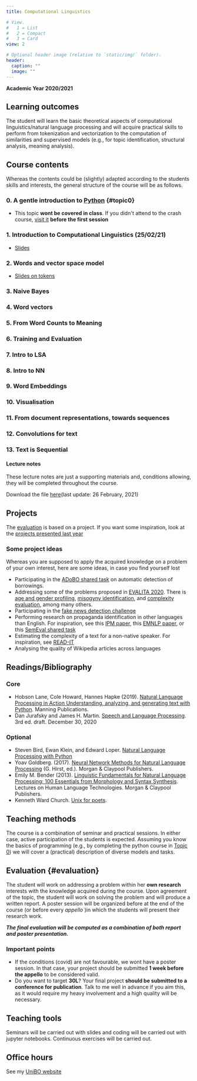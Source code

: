 ```yaml
---
title: Computational Linguistics

# View.
#   1 = List
#   2 = Compact
#   3 = Card
view: 2

# Optional header image (relative to `static/img/` folder).
header:
  caption: ""
  image: ""
---
```


**Academic Year 2020/2021**

## Learning outcomes

The student will learn the basic theoretical aspects of computational linguistics/natural language processing and will acquire practical skills to perform from tokenization and vectorization to the computation of similarities and supervised models (e.g., for topic identification, structural analysis, meaning analysis).

## Course contents

Whereas the contents could be (slightly) adapted according to the students skills and interests, the general structure of the course will be as follows.

### 0. A gentle introduction to [Python](https://www.python.org/) {#topic0}
* This topic **wont be covered in class**. If you didn't attend to the crash 
course, [visit it](https://github.com/TinfFoil/learning_dit_python) **before
the first session** 

<!---
#### 1. Introduction to Python scripting
* The [notebook](https://github.com/albarron/academic-kickstart/blob/master/files/week_01/Python4Poets.ipynb) for Python for Poets
* The gate to [Genesis](https://github.com/albarron/academic-kickstart/blob/master/files/week_01/genesis.txt)
-->


### 1. Introduction to Computational Linguistics (25/02/21)
<!---
* [Lecture Notes](https://github.com/albarron/academic-kickstart/blob/master/files/week_01/coli_2020_notes.pdf)
-->
* [Slides](https://github.com/albarron/academic-kickstart/raw/master/files/coli/week_01/01_coli_2021_handout.pdf)

### 2. Words and vector space model

* [Slides on tokens](https://github.com/albarron/academic-kickstart/blob/master/files/week_01/02_coli_2021_notes.pdf) 
<!---
* The [notebook](https://github.com/albarron/academic-kickstart/blob/master/files/week_02/02_Prepro.ipynb) for preprocessing
* The [notebook](https://github.com/albarron/academic-kickstart/blob/master/files/week_02/03_Tokens.ipynb) for tokens and the space model
* [Slides](https://github.com/albarron/academic-kickstart/blob/master/files/week_02/02_coli_2020.pdf) on tokens
* [Slides](https://github.com/albarron/academic-kickstart/blob/master/files/week_02/03_coli_2020.pdf) on the vector space model and sentiment analysis
-->

### 3. Naive Bayes
<!---
* [Slides](https://github.com/albarron/academic-kickstart/blob/master/files/week_03/04_coli_2020.pdf)
* [notebook](https://github.com/albarron/academic-kickstart/blob/master/files/week_03/04_NaiveBayes.ipynb)
-->

### 4. Word vectors
<!---
* [Slides](https://github.com/albarron/academic-kickstart/blob/master/files/week_04/05_coli_2020.pdf)
* [notebook](https://github.com/albarron/academic-kickstart/blob/master/files/week_04/05_tf-idf.ipynb)
-->

### 5. From Word Counts to Meaning
<!---
* [Slides](https://github.com/albarron/academic-kickstart/blob/master/files/week_05/06_coli_2020.pdf)
* [notebook](https://github.com/albarron/academic-kickstart/blob/master/files/week_05/06_topicmodeling.ipynb)
-->

### 6. Training and Evaluation
<!---
* [Slides](https://github.com/albarron/academic-kickstart/blob/master/files/week_05/07_coli_2020.pdf)
* [notebook](https://github.com/albarron/academic-kickstart/blob/master/files/week_05/07_trainingandevaluating.ipynb)
-->

### 7. Intro to LSA
<!---
* [Slides](https://github.com/albarron/academic-kickstart/blob/master/files/week_06/08_coli_2020.pdf)
* [notebook](https://github.com/albarron/academic-kickstart/blob/master/files/week_06/08_lsa.ipynb)
-->

### 8. Intro to NN
<!---
* [Slides](https://github.com/albarron/academic-kickstart/blob/master/files/week_07/09_coli_2020.pdf) about the perceptron
* [Slides with "funny" drawings](https://github.com/albarron/academic-kickstart/blob/master/files/week_07/09_coli_2020_edited.pdf) about the perceptron
* [Notebook](https://github.com/albarron/academic-kickstart/blob/master/files/week_07/09_nn.ipynb)a about the perceptron
* [Slides](https://github.com/albarron/academic-kickstart/blob/master/files/week_07/10_coli_2020-handout.pdf) for the intro to neural networks
* [Notebook](https://github.com/albarron/academic-kickstart/blob/master/files/week_07/10_backprop.ipynb) introducing neural networks and keras
-->

### 9. Word Embeddings
<!---
* [Slides](https://github.com/albarron/academic-kickstart/blob/master/files/week_08/11_coli_2020-handout.pdf)
* [Slides](https://github.com/albarron/academic-kickstart/blob/master/files/week_08/12_coli_2020-handout.pdf) (hands on)
* [Notebook](https://github.com/albarron/academic-kickstart/blob/master/files/week_08/11_embeddings.ipynb)
-->

### 10. Visualisation
<!---
* [Slides](https://github.com/albarron/academic-kickstart/blob/master/files/week_09/13_coli_2020-handout.pdf)
* [Notebook](https://github.com/albarron/academic-kickstart/blob/master/files/week_09/12_viz.ipynb)
-->

### 11. From document representations, towards sequences
<!---
* [Slides](https://github.com/albarron/academic-kickstart/blob/master/files/week_09/14_coli_2020-handout.pdf)
-->

### 12. Convolutions for text
<!---
* [Slides](https://github.com/albarron/academic-kickstart/blob/master/files/week_10/15_coli_2020-handout.pdf)
* [Notebook](https://github.com/albarron/academic-kickstart/blob/master/files/week_10/13_cnn.ipynb)
-->

### 13. Text is Sequential
<!---
* [Slides](https://github.com/albarron/academic-kickstart/blob/master/files/week_10/16_coli_2020-handout.pdf)
* [Notebook](https://github.com/albarron/academic-kickstart/blob/master/files/week_10/14_rnn.ipynb)
-->

#### Lecture notes

These lecture notes are just a supporting materials and, conditions allowing, they will be completed throughout the course.

Download the file [here](https://github.com/albarron/academic-kickstart/row/master/files/coli/dit_coli_notes.pdf)(last update: 26 February, 2021)

<!---
#### Beyond the course

##### Links to diverse corpora
* A recently [released corpus](https://www.english-corpora.org/corona/) with texts on COVID-19
* A [repository](https://github.com/karthikncode/nlp-datasets) with a list of interesting corpora
* Another [list](https://nlpforhackers.io/corpora/) of interesting corpora (incl. scripts from The Simpsons)
* Yet [another list](https://devopedia.org/text-corpus-for-nlp) and discussion on what is a good corpus (with many more links to resoucces)
* Google's dataset search [website](https://datasetsearch.research.google.com/)

##### Some interesting papers involving corpora creation
* [The Uppsala Corpus of Student Writings: Corpus Creation, Annotation, and Analysis](https://www.aclweb.org/anthology/L16-1509/)
* [An Evaluation Framework for Plagiarism Detection](https://www.aclweb.org/anthology/C10-2115/)
* [Constructing Corpora for the Development and Evaluation of Paraphrase Systems](https://www.mitpressjournals.org/doi/abs/10.1162/coli.08-003-R1-07-044)
* [The Web as a Parallel Corpus](https://www.mitpressjournals.org/doi/abs/10.1162/089120103322711578)
* [Building Gold Standard Corpora for Medical Natural Language Processing Tasks](https://www.ncbi.nlm.nih.gov/pmc/articles/PMC3540456/)
* [Mining Parallel Corpora from Sina Weibo and Twitter](https://www.mitpressjournals.org/doi/full/10.1162/COLI_a_00249)
* [Corpus Creation and Analysis for Named Entity Recognition in Telugu-English Code-Mixed Social Media Data](https://www.aclweb.org/anthology/P19-2025/)

##### Some quick guides to build corpora
* A [quick guide](https://www.kdnuggets.com/2017/11/building-wikipedia-text-corpus-nlp.html) on constructing corpora from the Wikipedia
* [Gensim's guide](https://radimrehurek.com/gensim/corpora/textcorpus.html) to build corpora with dictionaries
-->

## Projects

The [evaluation](#evaluation) is based on a project. If you want 
some inspiration, look at the [projects presented last year](../computational-linguistics2020/#coli20_projects)

### Some project ideas

Whereas you are supposed to apply the acquired knowledge on a problem of your own interest, here are some ideas, in case you find yourself lost

<!---
* Performing a small research project taking advantage of the COVID-19 corpus (see Beyond the course)
-->
* Participating in the [ADoBO shared task](https://adobo-task.github.io) on automatic detection of borrowings.
* Addressing some of the problems proposed in [EVALITA 2020](http://www.evalita.it/2020/tasks). There is [age and gender profiling](https://sites.google.com/view/tag-it-2020), [misogyny identification](https://amievalita2020.github.io/), and  [complexity evaluation](https://sites.google.com/view/accompl-it/home-page?authuser=0), among many others.
* Participating in the [fake news detection challenge](https://sites.google.com/view/fakedes/home)
* Performing research on propaganda identification in other languages than English. For inspiration, see this [IPM paper](https://www.scopus.com/record/display.uri?eid=2-s2.0-85065627668&origin=inward&txGid=9caa756c9a67cff1f3ae84fa6a79bfd2), this [EMNLP paper](https://www.aclweb.org/anthology/D19-1565/), or this [SemEval shared task](https://propaganda.qcri.org/semeval2020-task11/index.html)
* Estimating the complexity of a text for a non-native speaker. For inspiration, see [READ-IT](http://www.italianlp.it/demo/read-it/)
* Analysing the quality of Wikipedia articles across languages

<!---
**Are you defending on the first/second appello**? Why not turning your project into a [CLIC-it](http://clic2020.ilc.cnr.it/en/home-2/) paper? The deadline is on 15/07/2020.
-->

## Readings/Bibliography

### Core

* Hobson Lane, Cole Howard, Hannes Hapke (2019). [Natural Language Processing in Action Understanding, analyzing, and generating text with Python](https://www.manning.com/books/natural-language-processing-in-action). Manning Publications.
* Dan Jurafsky and James H. Martin. [Speech and Language Processing](https://web.stanford.edu/~jurafsky/slp3/). 3rd ed. draft. December 30, 2020

### Optional

* Steven Bird, Ewan Klein, and Edward Loper. [Natural Language Processing with Python](http://www.nltk.org/book/)
* Yoav Goldberg. (2017). [Neural Network Methods for Natural Language Processing](https://www.morganclaypool.com/doi/abs/10.2200/S00762ED1V01Y201703HLT037) (G. Hirst, ed.). Morgan & Claypool Publishers.
* Emily M. Bender (2013). [Linguistic Fundamentals for Natural Language Processing: 100 Essentials from Morphology and Syntax Synthesis](https://www.morganclaypool.com/doi/abs/10.2200/s00493ed1v01y201303hlt020). Lectures on Human Language Technologies. Morgan & Claypool Publishers.
* Kenneth Ward Church. [Unix for poets](https://web.stanford.edu/class/cs124/kwc-unix-for-poets.pdf).

## Teaching methods

The course is a combination of seminar and practical sessions. In either case, active participation of the students is expected. Assuming you know the basics of programming (e.g., by completing the python course in [Topic 0](#topic0)) we will cover a (practical) description of diverse models and tasks.



## Evaluation {#evaluation}

The student will work on addressing a problem within her **own research** interests with the knowledge acquired during the course. Upon agreement of the topic, the student will work on solving the problem and will produce a written report. A poster session will be organized before at the end of the course (or before every _appello_ )in which the students will present their research work.

**_The final evaluation will be computed as a combination of both report and poster presentation._**

### Important points

* If the conditions (covid) are not favourable, we wont have a poster session. In that case, your project should be submitted **1 week before the appello** to be considered valid.
* Do you want to target **30L**? Your final project **should be submitted to a conference for publication**. Talk to me well in advance if you aim this, as it would require my heavy involvement and a high quality will be necessary.

## Teaching tools

Seminars will be carried out with slides and coding will be carried out with jupyter notebooks. Continuous exercises will be carried out.

## Office hours

See my [UniBO website](https://www.unibo.it/sitoweb/a.barron)
